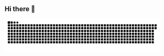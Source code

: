 ## Hi there 👋

<img src="https://raw.githubusercontent.com/AkashRajpurohit/AkashRajpurohit/master/assets/github-snake-dark.svg" />
<!--
**sheikhzaheeryt/sheikhzaheeryt** is a ✨ _special_ ✨ repository because its `README.md` (this file) appears on your GitHub profile.

Here are some ideas to get you started:

- 🔭 I’m currently working on ...
- 🌱 I’m currently learning ...
- 👯 I’m looking to collaborate on ...
- 🤔 I’m looking for help with ...
- 💬 Ask me about ...
- 📫 How to reach me: ...
- 😄 Pronouns: ...
- ⚡ Fun fact: ...
-->
